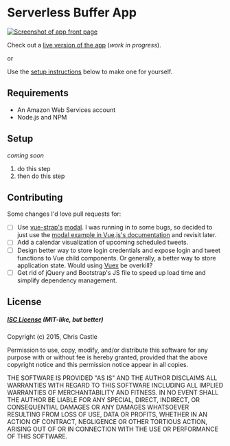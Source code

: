 # Serverless Buffer App
[![Screenshot of app front page](http://f.cl.ly/items/431C322x1Z1n0k3A2K0j/Screen%20Shot%202015-12-11%20at%209.21.46%20PM.png)](http://tweet.crc.io)

Check out a [live version of the app](http://tweet.crc.io) (*work in progress*).

or

Use the [setup instructions](#setup) below to make one for yourself.

## Requirements
* An Amazon Web Services account
* Node.js and NPM

## Setup
*coming soon*

1. do this step
2. then do this step

## Contributing
Some changes I'd love pull requests for:

- [ ] Use [vue-strap's](https://github.com/yuche/vue-strap) [modal](http://yuche.github.io/vue-strap/#modal).  I was running in to some bugs, so decided to just use the [modal example in Vue.js's documentation](http://vuejs.org/examples/modal.html) and revisit later.
- [ ] Add a calendar visualization of upcoming scheduled tweets.
- [ ] Design better way to store login credentials and expose login and tweet functions to Vue child components.  Or generally, a better way to store application state.  Would using [Vuex](http://vuex.vuejs.org) be overkill?
- [ ] Get rid of jQuery and Bootstrap's JS file to speed up load time and simplify dependency management.

## License
##### [ISC License](https://opensource.org/licenses/ISC) (MIT-like, but better)
Copyright (c) 2015, Chris Castle

Permission to use, copy, modify, and/or distribute this software for any purpose with or without fee is hereby granted, provided that the above copyright notice and this permission notice appear in all copies.

THE SOFTWARE IS PROVIDED "AS IS" AND THE AUTHOR DISCLAIMS ALL WARRANTIES WITH REGARD TO THIS SOFTWARE INCLUDING ALL IMPLIED WARRANTIES OF MERCHANTABILITY AND FITNESS. IN NO EVENT SHALL THE AUTHOR BE LIABLE FOR ANY SPECIAL, DIRECT, INDIRECT, OR CONSEQUENTIAL DAMAGES OR ANY DAMAGES WHATSOEVER RESULTING FROM LOSS OF USE, DATA OR PROFITS, WHETHER IN AN ACTION OF CONTRACT, NEGLIGENCE OR OTHER TORTIOUS ACTION, ARISING OUT OF OR IN CONNECTION WITH THE USE OR PERFORMANCE OF THIS SOFTWARE.
